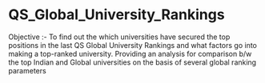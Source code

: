 # QS_Global_University_Rankings
Objective :- To find out the which universities have secured the top positions in the last QS Global University Rankings and what factors go into making a top-ranked university. Providing an analysis for comparison b/w the top Indian and Global universities on the basis of several global ranking parameters
